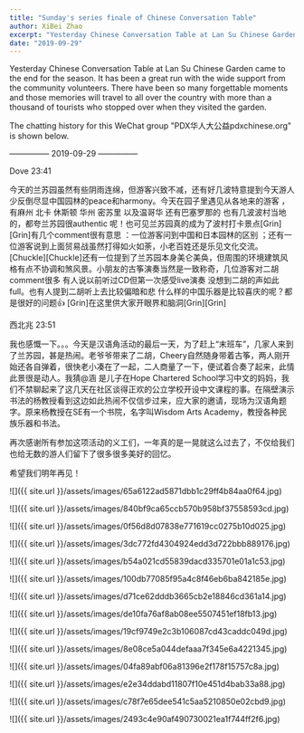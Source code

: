 ```yaml
---
title: "Sunday's series finale of Chinese Conversation Table"
author: XiBei Zhao
excerpt: "Yesterday Chinese Conversation Table at Lan Su Chinese Garden came to the end for the season. It has been a great run with the wide support from the community volunteers. There have been so many forgettable moments and those memories will travel to all over the country with more than a thousand of tourists who stopped over when they visited the garden."
date: "2019-09-29"
---
```


Yesterday Chinese Conversation Table at Lan Su Chinese Garden came to the end for the season. It has been a great run with the wide support from the community volunteers. There have been so many forgettable moments and those memories will travel to all over the country with more than a thousand of tourists who stopped over when they visited the garden.

The chatting history for this WeChat group "PDX华人大公益pdxchinese.org" is shown below.

—————  2019-09-29  —————

Dove  23:41

今天的兰苏园虽然有些阴雨连绵，但游客兴致不减，还有好几波特意提到今天游人少反倒尽显中国园林的peace和harmony。今天在园子里遇见从各地来的游客 ，有麻州 北卡 休斯顿 华州 密苏里 以及温哥华 还有巴塞罗那的 也有几波波村当地的，都夸兰苏园很authentic 呢！也可见兰苏园真的成为了波村打卡景点[Grin][Grin]有几个comment很有意思 ：一位游客问到中国和日本园林的区别 ；还有一位游客说到上面贸易战虽然打得如火如荼，小老百姓还是乐见文化交流。[Chuckle][Chuckle]还有一位提到了兰苏园本身美仑美奂，但周围的环境建筑风格有点不协调和煞风景。小朋友的古筝演奏当然是一致称奇，几位游客对二胡comment很多 有人说以前听过CD但第一次感受live演奏 没想到二胡的声如此full。也有人提到二胡听上去比较偏暗和悲 什么样的中国乐器是比较喜庆的呢？都是很好的问题👍 [Grin]在这里供大家开眼界和脑洞[Grin][Grin]

西北兆  23:51

我也感慨一下。。。今天是汉语角活动的最后一天，为了赶上“末班车”，几家人来到了兰苏园，甚是热闹。老爷爷带来了二胡，Cheery自然随身带着古筝，两人刚开始还各自弹着，很快老小凑在了一起，二人商量了一下，便试着合奏了起来，此情此景很是动人。我猜@涵 是儿子在Hope Chartered School学习中文的妈妈，我们不禁聊起来了这几天在社区谈得正欢的公立学校开设中文课程的事。在隔壁演示书法的杨教授看到这边如此热闹不仅信步过来，应大家的邀请，现场为汉语角题字。原来杨教授在SE有一个书院，名字叫Wisdom Arts Academy，教授各种民族乐器和书法。

再次感谢所有参加这项活动的义工们，一年真的是一晃就这么过去了，不仅给我们也给无数的游人们留下了很多很多美好的回忆。

希望我们明年再见！

![]({{ site.url }}/assets/images/65a6122ad5871dbb1c29ff4b84aa0f64.jpg)

![]({{ site.url }}/assets/images/840bf9ca65ccb570b958bf37558593cd.jpg)

![]({{ site.url }}/assets/images/0f56d8d07838e771619cc0275b10d025.jpg)

![]({{ site.url }}/assets/images/3dc772fd4304924edd3d722bbb889176.jpg)

![]({{ site.url }}/assets/images/b54a021cd55839dacd335701e01a1c53.jpg)

![]({{ site.url }}/assets/images/100db77085f95a4c8f46eb6ba842185e.jpg)

![]({{ site.url }}/assets/images/d71ce62dddb3665cb2e18846cd361a14.jpg)

![]({{ site.url }}/assets/images/de10fa76af8ab08ee5507451ef18fb13.jpg)

![]({{ site.url }}/assets/images/19cf9749e2c3b106087cd43caddc049d.jpg)

![]({{ site.url }}/assets/images/8e08ce5a044defaaa7f345e6a4221345.jpg)

![]({{ site.url }}/assets/images/04fa89abf06a81396e2f178f15757c8a.jpg)

![]({{ site.url }}/assets/images/e2e34ddabd11807f10e451d4bab33a88.jpg)

![]({{ site.url }}/assets/images/c78f7e65dee541c5aa5210850e02cbd9.jpg)

![]({{ site.url }}/assets/images/2493c4e90af490730021ea1f744ff2f6.jpg)
